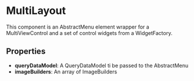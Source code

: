# MultiLayout

This component is an AbstractMenu element wrapper for a
MultiViewControl and a set of control
widgets from a WidgetFactory.

## Properties

- __queryDataModel__: A QueryDataModel ti be passed to the AbstractMenu
- __imageBuilders__: An array of ImageBuilders